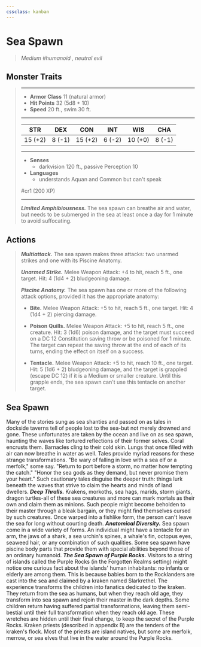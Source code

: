 ```yaml
---
cssclass: kanban
---
```


# Sea Spawn
>*Medium #humanoid , neutral evil*
## Monster Traits
>___
>- **Armor Class** 11 (natural armor)
>- **Hit Points** 32 (5d8 + 10)
>- **Speed** 20 ft., swim 30 ft.
>___
>|STR|DEX|CON|INT|WIS|CHA|
>|:---:|:---:|:---:|:---:|:---:|:---:|
>|15 (+2)|8 (-1)|15 (+2)|6 (-2)|10 (+0)|8 (-1)|
>___
>- **Senses**
>	 - darkvision 120 ft., passive Perception 10
>- **Languages**
>	 - understands Aquan and Common but can't speak
>
> #cr1 (200 XP)
>___
>***Limited Amphibiousness.*** The sea spawn can breathe air and water, but needs to be submerged in the sea at least once a day for 1 minute to avoid suffocating.  
>
## Actions
>***Multiattack.*** The sea spawn makes three attacks: two unarmed strikes and one with its Piscine Anatomy.  
>
>***Unarmed Strike.*** Melee Weapon Attack: +4 to hit, reach 5 ft., one target. Hit: 4 (1d4 + 2) bludgeoning damage.  
>
>***Piscine Anatomy.*** The sea spawn has one or more of the following attack options, provided it has the appropriate anatomy:  
>- **Bite.** Melee Weapon Attack: +5 to hit, reach 5 ft., one target. Hit: 4 (1d4 + 2) piercing damage.
>
>- **Poison Quills.** Melee Weapon Attack: +5 to hit, reach 5 ft., one creature. Hit: 3 (1d6) poison damage, and the target must succeed on a DC 12 Constitution saving throw or be poisoned for 1 minute. The target can repeat the saving throw at the end of each of its turns, ending the effect on itself on a success.
>
>- **Tentacle.** Melee Weapon Attack: +5 to hit, reach 10 ft., one target. Hit: 5 (1d6 + 2) bludgeoning damage, and the target is grappled (escape DC 12) if it is a Medium or smaller creature. Until this grapple ends, the sea spawn can't use this tentacle on another target.
## Sea Spawn
Many of the stories sung as sea shanties and passed on as tales in dockside taverns tell of people lost to the sea-but not merely drowned and gone. These unfortunates are taken by the ocean and live on as sea spawn, haunting the waves like tortured reflections of their former selves. Coral encrusts them. Barnacles cling to their cold skin. Lungs that once filled with air can now breathe in water as well.
Tales provide myriad reasons for these strange transformations. "Be wary of falling in love with a sea elf or a merfolk," some say. "Return to port before a storm, no matter how tempting the catch." "Honor the sea gods as they demand, but never promise them your heart." Such cautionary tales disguise the deeper truth: things lurk beneath the waves that strive to claim the hearts and minds of land dwellers.
***Deep Thralls.***  Krakens, morkoths, sea hags, marids, storm giants, dragon turtles-all of these sea creatures and more can mark mortals as their own and claim them as minions. Such people might become beholden to their master through a bleak bargain, or they might find themselves cursed by such creatures. Once warped into a fishlike form, the person can't leave the sea for long without courting death.
***Anatomical Diversity.***  Sea spawn come in a wide variety of forms. An individual might have a tentacle for an arm, the jaws of a shark, a sea urchin's spines, a whale's fin, octopus eyes, seaweed hair, or any combination of such qualities. Some sea spawn have piscine body parts that provide them with special abilities beyond those of an ordinary humanoid.
***The Sea Spawn of Purple Rocks.*** Visitors to a string of islands called the Purple Rocks (in the Forgotten Realms setting) might notice one curious fact about the islands' human inhabitants: no infants or elderly are among them. This is because babies born to the Rocklanders are cast into the sea and claimed by a kraken named Slarkrethel. The experience transforms the children into fanatics dedicated to the kraken. They return from the sea as humans, but when they reach old age, they transform into sea spawn and rejoin their master in the dark depths. Some children return having suffered partial transformations, leaving them semi-bestial until their full transformation when they reach old age. These wretches are hidden until their final change, to keep the secret of the Purple Rocks.
Kraken priests (described in appendix B) are the tenders of the kraken's flock. Most of the priests are island natives, but some are merfolk, merrow, or sea elves that live in the water around the Purple Rocks.